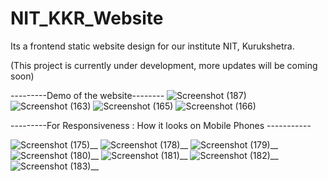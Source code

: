 # NIT_KKR_Website
Its a frontend static website design for our institute NIT, Kurukshetra.

(This project is currently under development, more updates will be coming soon)

---------Demo of the website--------
![Screenshot (187)](https://user-images.githubusercontent.com/97439744/182348245-d542b18a-6a9e-4ffa-8cca-8fad4edc5740.png)
![Screenshot (163)](https://user-images.githubusercontent.com/97439744/178132780-c20c5759-ec50-43b9-9db5-1cff0f85e67c.png)
![Screenshot (165)](https://user-images.githubusercontent.com/97439744/178132781-33cbea51-d97c-472b-9232-07cd78c5d2c4.png)
![Screenshot (166)](https://user-images.githubusercontent.com/97439744/178132782-4d56bbfb-1bcd-4d57-930b-d735b034a54f.png)

---------For Responsiveness : How it looks on Mobile Phones -----------

![Screenshot (175)__](https://user-images.githubusercontent.com/97439744/178133147-cd77084c-a94f-4f97-99cf-b1a9260c6308.png)
![Screenshot (178)__](https://user-images.githubusercontent.com/97439744/178133157-939aab1b-e1d4-42b3-8fc4-783e74ed50c9.png)
![Screenshot (179)__](https://user-images.githubusercontent.com/97439744/178133164-90377562-f478-4217-89d1-1c00474c0912.png)
![Screenshot (180)__](https://user-images.githubusercontent.com/97439744/178133168-42c2dd48-f6ec-4ed1-b3bc-4b2c09c023f5.png)
![Screenshot (181)__](https://user-images.githubusercontent.com/97439744/178133171-5431d760-c10f-46a6-bcea-0ad39d94258d.png)
![Screenshot (182)__](https://user-images.githubusercontent.com/97439744/178133173-60f2be0a-300e-4e6f-a24d-d994ce691722.png)
![Screenshot (183)__](https://user-images.githubusercontent.com/97439744/178133174-3aae62c0-41bf-4203-b0ff-b498a7a2a9ed.png)
